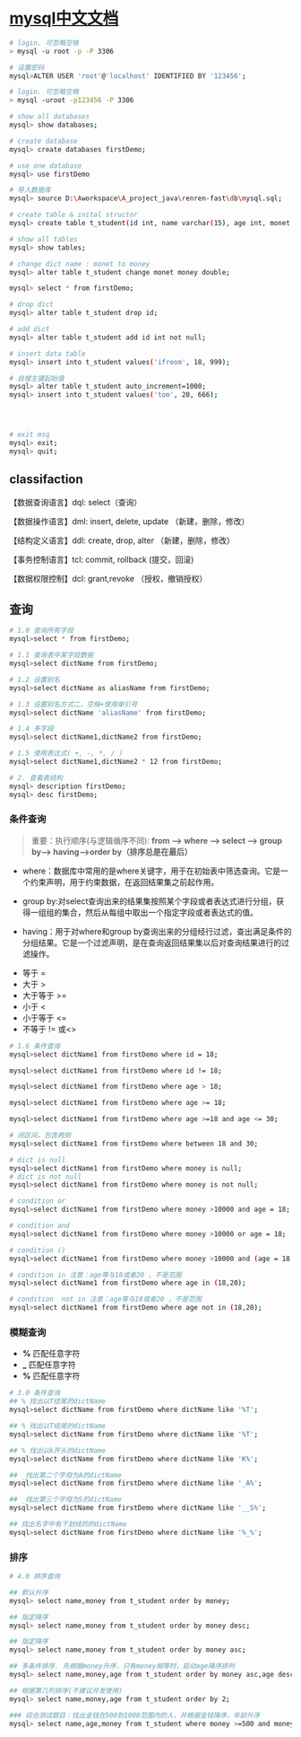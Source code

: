 # [mysql中文文档](https://www.mysqlzh.com/)

```bash
# login. 可忽略空格
> mysql -u root -p -P 3306

# 设置密码
mysql>ALTER USER 'root'@'localhost' IDENTIFIED BY '123456';

# login. 可忽略空格
> mysql -uroot -p123456 -P 3306

# show all databases
mysql> show databases;

# create database
mysql> create databases firstDemo;

# use one database
mysql> use firstDemo

# 导入数据库
mysql> source D:\Aworkspace\A_project_java\renren-fast\db\mysql.sql;

# create table & inital structor
mysql> create table t_student(id int, name varchar(15), age int, monet double);

# show all tables
mysql> show tables;

# change dict name : monet to money
mysql> alter table t_student change monet money double;

mysql> select * from firstDemo;

# drop dict
mysql> alter table t_student drop id;

# add dict
mysql> alter table t_student add id int not null;

# insert data table
mysql> insert into t_student values('ifreom', 18, 999);

# 自增主键起始值
mysql> alter table t_student auto_increment=1000;
mysql> insert into t_student values('tom', 20, 666);




# exit msq
mysql> exit;
mysql> quit;
```

## classifaction 

【数据查询语言】dql: select（查询）

【数据操作语言】dml: insert, delete, update  （新建，删除，修改）

【结构定义语言】ddl: create, drop, alter （新建，删除，修改）

【事务控制语言】tcl: commit, rollback  (提交，回滚)

【数据权限控制】dcl: grant,revoke  （授权，撤销授权）

## 查询



```bash
# 1.0 查询所有字段
mysql>select * from firstDemo;

# 1.1 查询表中某字段数据
mysql>select dictName from firstDemo;

# 1.2 设置别名
mysql>select dictName as aliasName from firstDemo;

# 1.3 设置别名方式二，空格+使用单引号
mysql>select dictName 'aliasName' from firstDemo;

# 1.4 多字段
mysql>select dictName1,dictName2 from firstDemo;

# 1.5 使用表达式( +, -, *, / )
mysql>select dictName1,dictName2 * 12 from firstDemo;
```

```bash
# 2. 查看表结构
mysql> description firstDemo;
mysql> desc firstDemo;

```

### 条件查询
> 重要：执行顺序(与逻辑循序不同): **from –> where –> select –> group by–> having–>order by（排序总是在最后）**

- where：数据库中常用的是where关键字，用于在初始表中筛选查询。它是一个约束声明，用于约束数据，在返回结果集之前起作用。

- group by:对select查询出来的结果集按照某个字段或者表达式进行分组，获得一组组的集合，然后从每组中取出一个指定字段或者表达式的值。

- having：用于对where和group by查询出来的分组经行过滤，查出满足条件的分组结果。它是一个过滤声明，是在查询返回结果集以后对查询结果进行的过滤操作。


* 等于 =
* 大于 >
* 大于等于 >=
* 小于 <
* 小于等于 <=
* 不等于 != 或<>

```bash
# 1.6 条件查询
mysql>select dictName1 from firstDemo where id = 18;

mysql>select dictName1 from firstDemo where id != 18;

mysql>select dictName1 from firstDemo where age > 18;

mysql>select dictName1 from firstDemo where age >= 18;

mysql>select dictName1 from firstDemo where age >=18 and age <= 30;

# 闭区间，包含两侧
mysql>select dictName1 from firstDemo where between 18 and 30;

# dict is null
mysql>select dictName1 from firstDemo where money is null;
# dict is not null
mysql>select dictName1 from firstDemo where money is not null;

# condition or
mysql>select dictName1 from firstDemo where money >10000 and age = 18;

# condition and
mysql>select dictName1 from firstDemo where money >10000 or age = 18;

# condition ()
mysql>select dictName1 from firstDemo where money >10000 and (age = 18 or age = 20);

# condition in 注意：age等与18或者20 ，不是范围
mysql>select dictName1 from firstDemo where age in (18,20);

# condition  not in 注意：age等与18或者20 ，不是范围
mysql>select dictName1 from firstDemo where age not in (18,20);

```

### 模糊查询

- **%** 匹配任意字符
- **_** 匹配任意字符
- **%** 匹配任意字符

```bash
# 3.0 条件查询
## % 找出以T结尾的dictName
mysql>select dictName from firstDemo where dictName like '%T';

## % 找出以T结尾的dictName
mysql>select dictName from firstDemo where dictName like '%T';

## % 找出以k开头的dictName
mysql>select dictName from firstDemo where dictName like 'K%';

## _找出第二个字母为A的dictName
mysql>select dictName from firstDemo where dictName like '_A%';

## _找出第三个字母为S的dictName
mysql>select dictName from firstDemo where dictName like '__S%';

## 找出名字中有下划线的的dictName
mysql>select dictName from firstDemo where dictName like '%_%';

```

### 排序


```bash
# 4.0 排序查询

## 默认升序
mysql> select name,money from t_student order by money;

## 指定降序
mysql> select name,money from t_student order by money desc;

## 指定降序
mysql> select name,money from t_student order by money asc;

## 多条件排序. 先根据money升序，只有money相等时，启动age降序排列
mysql> select name,money,age from t_student order by money asc,age desc;

## 根据第几列排序(不建议开发使用)
mysql> select name,money,age from t_student order by 2;

### 综合测试题目：找出金钱在500到1000范围内的人，并根据金钱降序，年龄升序
mysql> select name,age,money from t_student where money >=500 and money<=1000 order by money desc,age asc;
```
